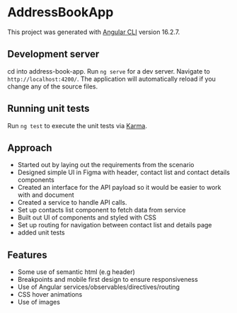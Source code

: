# AddressBookApp

This project was generated with [Angular CLI](https://github.com/angular/angular-cli) version 16.2.7.

## Development server

cd into address-book-app. Run `ng serve` for a dev server. Navigate to `http://localhost:4200/`. The application will automatically reload if you change any of the source files.

## Running unit tests

Run `ng test` to execute the unit tests via [Karma](https://karma-runner.github.io).

## Approach 

- Started out by laying out the requirements from the scenario
- Designed simple UI in Figma with header, contact list and contact details components
- Created an interface for the API payload so it would be easier to work with and document
- Created a service to handle API calls.
- Set up contacts list component to fetch data from service
- Built out UI of components and styled with CSS
- Set up routing for navigation between contact list and details page
- added unit tests

## Features
- Some use of semantic html (e.g header)
- Breakpoints and mobile first design to ensure responsiveness
- Use of Angular services/observables/directives/routing
- CSS hover animations
- Use of images
